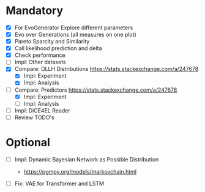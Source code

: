 # Mandatory 
- [x] For EvoGenerator Explore different parameters
- [x] Evo over Generations (all measures on one plot)
- [x] Pareto Sparcity and Similarity
- [x] Call likelihood prediction and delta
- [x] Check performance
- [ ] Impl: Other datasets
- [x] Compare: DLLH Distributions https://stats.stackexchange.com/a/247678
    - [x] Impl: Experiment
    - [x] Impl: Analysis
- [ ] Compare: Predictors https://stats.stackexchange.com/a/247678
    - [x] Impl: Experiment
    - [ ] Impl: Analysis
- [ ] Impl: DiCE4EL Reader
- [ ] Review TODO's

# Optional
- [ ] Impl: Dynamic Bayesian Network as Possible Distribution
    - https://pgmpy.org/models/markovchain.html
- [ ] Fix: VAE for Transformer and LSTM

